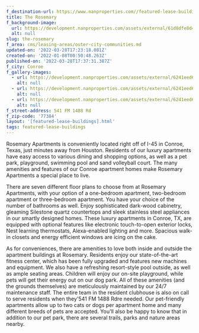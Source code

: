 ```yaml
---
f_destination-url: https://www.nanproperties.com//featured-lease-buildings/the-rosemary
title: The Rosemary
f_background-image:
  url: https://development.nanproperties.com/assets/external/61d8dfe8d4110642427edaed_content_01.jpeg
  alt: null
slug: the-rosemary
f_area: cms/leasing-areas/outer-city-communities.md
updated-on: '2022-03-28T17:23:18.081Z'
created-on: '2022-01-08T00:50:48.263Z'
published-on: '2022-03-28T17:37:31.387Z'
f_city: Conroe
f_gallery-images:
  - url: https://development.nanproperties.com/assets/external/6241eed6fa5c64486491ebdb_68645607.jpeg
    alt: null
  - url: https://development.nanproperties.com/assets/external/6241eed616c8a8c2272a42a4_69484215.jpeg
    alt: null
  - url: https://development.nanproperties.com/assets/external/6241eed6cd4aa26cb8618292_68645612.jpeg
    alt: null
f_street-address: 541 FM 1488 Rd
f_zip-code: '77384'
layout: '[featured-lease-buildings].html'
tags: featured-lease-buildings
---
```


Rosemary Apartments is conveniently located right off of I-45 in Conroe, Texas, just minutes away from Houston. Residents of our luxury apartments have easy access to various dining and shopping options, as well as a pet park, playground, swimming pool and sand volleyball court. The many amenities and features of our Conroe apartment homes make Rosemary Apartments a special place to live.

There are seven different floor plans to choose from at Rosemary Apartments, with your option of a one-bedroom apartment, two-bedroom apartment or three-bedroom apartment. You have your choice of the number of bathrooms as well. Enjoy sophisticated dark-wood cabinetry, gleaming Silestone quartz countertops and sleek stainless steel appliances in our smartly designed homes. These luxury apartments in Conroe, TX, are equipped with optional features like electronic touch-to-open exterior locks, Nest learning thermostats, Alexa-enabled lighting and more. Spacious walk-in closets and energy efficient windows are icing on the cake.

As for conveniences, there are amenities to love both inside and outside the apartment buildings at Rosemary. Residents enjoy our state-of-the-art fitness center, which has been fully upgraded and features new machines and equipment. We also have a refreshing resort-style pool outside, as well as ample seating areas. Children will enjoy our on-site playground, while pets will get their energy out on our dog park. All of these amenities (and the grounds themselves) are meticulously maintained by our 24/7 maintenance staff. The entire team in the resident clubhouse is also on call to serve residents when they'541 FM 1488 Rdre needed. Our pet-friendly apartments allow up to two cats or dogs per apartment home and many different breeds of pets are accepted. You'll also be happy to know that in addition to our pet park, there are several trails, parks and nature areas nearby.
